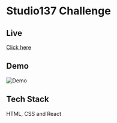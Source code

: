 # Studio137 Challenge

## Live

[Click here](https://jjj4032002.github.io/Questions-app)

## Demo

![Demo](./Demo/DemoImage.png)

## Tech Stack

HTML, CSS and React
